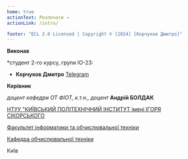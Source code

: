 ```yaml
---
home: true
actionText: Розпочати →
actionLink: /intro/

footer: "ECL 2.0 Licensed | Copyright © [2024] [Корчуков Дмитро]"
---
```



**Виконав** 

*студент 2-го курсу, групи ІО-23:


- <span padding-right:5em></span> **Корчуков Дмитро** <a href="https://t.me/m1x3d0" target="_blank"> Telegram </a>


**Керівник**

*доцент кафедри ОТ ФІОТ, к.т.н., доцент*<span padding-right:5em></span> **Андрій БОЛДАК** 

[НТУУ "КИЇВСЬКИЙ ПОЛІТЕХНІЧНИЙ ІНСТИТУТ імені ІГОРЯ СІКОРСЬКОГО](https://kpi.ua/)

[Факультет інформатики та обчислювальної техніки](https://fiot.kpi.ua/)

[Кафедра обчислювальної техніки](https://comsys.kpi.ua/)

Київ
